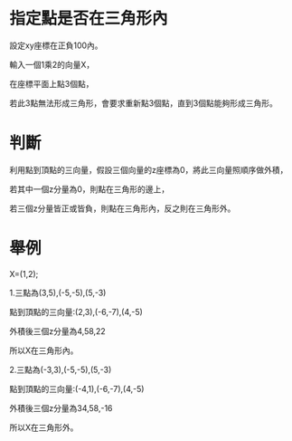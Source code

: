 # 指定點是否在三角形內

設定xy座標在正負100內。

輸入一個1乘2的向量X，

在座標平面上點3個點，

若此3點無法形成三角形，會要求重新點3個點，直到3個點能夠形成三角形。

# 判斷

利用點到頂點的三向量，假設三個向量的z座標為0，將此三向量照順序做外積，

若其中一個z分量為0，則點在三角形的邊上，

若三個z分量皆正或皆負，則點在三角形內，反之則在三角形外。

# 舉例

X=(1,2);

1.三點為(3,5),(-5,-5),(5,-3)
  
點到頂點的三向量:(2,3),(-6,-7),(4,-5)

外積後三個z分量為4,58,22

所以X在三角形內。

2.三點為(-3,3),(-5,-5),(5,-3)
  
點到頂點的三向量:(-4,1),(-6,-7),(4,-5)

外積後三個z分量為34,58,-16

所以X在三角形外。

